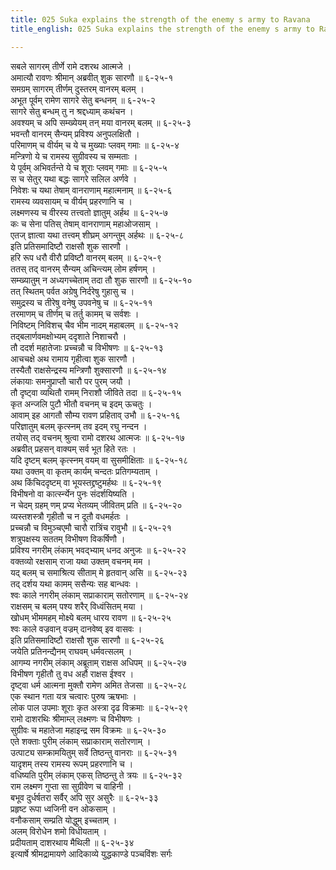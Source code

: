 ```yaml
---
title: 025 Suka explains the strength of the enemy s army to Ravana
title_english: 025 Suka explains the strength of the enemy s army to Ravana

---
```


<div class="audioEmbed"  caption="श्रीराम-हरिसीताराममूर्ति-घनपाठिभ्यां वचनम्" src="https://archive.org/download/Ramayana-recitation-Sriram-harisItArAmamUrti-Ghanapaati-v2/Kanda_6/Kanda_6_YK-025-Suka_explains_the_strength_of_the_enemy_s_army_to_Ravana_0.mp3"></div>

सबले सागरम् तीर्णे रामे दशरथ आत्मजे ।  
अमात्यौ रावणः श्रीमान् अब्रवीत् शुक सारणौ ॥ ६-२५-१  
समग्रम् सागरम् तीर्णम् दुस्तरम् वानरम् बलम् ।  
अभूत पूर्वम् रामेण सागरे सेतु बन्धनम् ॥ ६-२५-२  
सागरे सेतु बन्धम् तु न श्रद्दध्याम् कथंचन ।  
अवश्यम् च अपि सम्ख्येयम् तन् मया वानरम् बलम् ॥ ६-२५-३  
भवन्तौ वानरम् सैन्यम् प्रविश्य अनुपलक्षितौ ।  
परिमाणम् च वीर्यम् च ये च मुख्याः प्लवम् गमाः ॥ ६-२५-४  
मन्त्रिणो ये च रामस्य सुग्रीवस्य च सम्मताः ।  
ये पूर्वम् अभिवर्तन्ते ये च शूराः प्लवम् गमाः ॥ ६-२५-५  
स च सेतुर् यथा बद्धः सागरे सलिल अर्णवे ।  
निवेशः च यथा तेषाम् वानराणाम् महात्मनाम् ॥ ६-२५-६  
रामस्य व्यवसायम् च वीर्यम् प्रहरणानि च ।  
लक्ष्मणस्य च वीरस्य तत्त्वतो ज्ञातुम् अर्हथ ॥ ६-२५-७  
कः च सेना पतिस् तेषाम् वानराणाम् महाओजसाम् ।  
एतज् ज्ञात्वा यथा तत्त्वम् शीघ्रम् अगन्तुम् अर्हथः ॥ ६-२५-८  
इति प्रतिसमादिष्टौ राक्षसौ शुक सारणौ ।  
हरि रूप धरौ वीरौ प्रविष्टौ वानरम् बलम् ॥ ६-२५-९  
ततस् तद् वानरम् सैन्यम् अचिन्त्यम् लोम हर्षणम् ।  
सम्ख्यातुम् न अध्यगच्चेताम् तदा तौ शुक सारणौ ॥ ६-२५-१०  
तत् स्थितम् पर्वत अग्रेषु निर्दरेषु गुहासु च ।  
समुद्रस्य च तीरेषु वनेषु उपवनेषु च ॥ ६-२५-११  
तरमाणम् च तीर्णम् च तर्तु कामम् च सर्वशः ।  
निविष्टम् निविशच् चैव भीम नादम् महाबलम् ॥ ६-२५-१२  
तद्बलार्णवमक्षोभ्यम् ददृशाते निशाचरौ ।  
तौ ददर्श महातेजाः प्रच्चन्नौ च विभीषणः ॥ ६-२५-१३  
आचचक्षे अथ रामाय गृहीत्वा शुक सारणौ ।  
तस्यैतौ राक्षसेन्द्रस्य मन्त्रिणौ शुक्सारणौ ॥ ६-२५-१४  
लंकायाः समनुप्राप्तौ चारौ पर पुरम् जयौ ।  
तौ दृष्ट्वा व्यथितौ रामम् निराशौ जीविते तदा ॥ ६-२५-१५  
कृत अन्जलि पुटौ भीतौ वचनम् च इदम् ऊचतुः ।  
आवाम् इह आगतौ सौम्य रावण प्रहिताव् उभौ ॥ ६-२५-१६  
परिज्ञातुम् बलम् कृत्स्नम् तव इदम् रघु नन्दन ।  
तयोस् तद् वचनम् श्रुत्वा रामो दशरथ आत्मजः ॥ ६-२५-१७  
अब्रवीत् प्रहसन् वाक्यम् सर्व भूत हिते रतः ।  
यदि दृष्टम् बलम् कृत्स्नम् वयम् वा सुसमीक्षिताः ॥ ६-२५-१८  
यथा उक्तम् वा कृतम् कार्यम् चन्दतः प्रतिगम्यताम् ।  
अथ किंचिददृष्टम् वा भूयस्तद्द्रष्टुमर्हथः ॥ ६-२५-१९  
विभीषनो वा कार्त्स्न्येन पुनः संदर्शयिष्यति ।  
न चेदम् ग्रहम् णम् प्रप्य भेतव्यम् जीवितम् प्रति ॥ ६-२५-२०  
व्यस्तशस्त्रौ गृहीतौ च न दूतौ वधमर्हतः ।  
प्रच्चन्नौ च विमुञ्चएमौ चारौ रात्रिंच रावुभौ ॥ ६-२५-२१  
शत्रुपक्षस्य सततम् विभीषण विकर्षिणौ ।  
प्रविश्य नगरीम् लंकाम् भवद्भ्याम् धनद अनुजः ॥ ६-२५-२२  
वक्तव्यो रक्षसाम् राजा यथा उक्तम् वचनम् मम ।  
यद् बलम् च समाश्रित्य सीताम् मे हृतवान् असि ॥ ६-२५-२३  
तद् दर्शय यथा कामम् ससैन्यः सह बान्धवः ।  
श्वः काले नगरीम् लंकाम् सप्राकाराम् सतोरणाम् ॥ ६-२५-२४  
राक्षसम् च बलम् पश्य शरैर् विध्वंसितम् मया ।  
खोधम् भीममहम् मोक्ष्ये बलम् धारय रावण ॥ ६-२५-२५  
श्वः काले वज्रवान् वज्रम् दानवेष्व् इव वासवः ।  
इति प्रतिसमादिष्टौ राक्षसौ शुक सारणौ ॥ ६-२५-२६  
जयेति प्रतिनन्द्यैनम् राघवम् धर्मवत्सलम् ।  
आगम्य नगरीम् लंकाम् अब्रूताम् राक्षस अधिपम् ॥ ६-२५-२७  
विभीषण गृहीतौ तु वध अर्हौ राक्षस ईश्वर ।  
दृष्ट्वा धर्म आत्मना मुक्तौ रामेण अमित तेजसा ॥ ६-२५-२८  
एक स्थान गता यत्र चत्वारः पुरुष ऋषभाः ।  
लोक पाल उपमाः शूराः कृत अस्त्रा दृढ विक्रमाः ॥ ६-२५-२९  
रामो दाशरथिः श्रीमाम्ल् लक्ष्मणः च विभीषणः ।  
सुग्रीवः च महातेजा महाइन्द्र सम विक्रमः ॥ ६-२५-३०  
एते शक्ताः पुरीम् लंकाम् सप्राकाराम् सतोरणाम् ।  
उत्पाट्य सम्क्रामयितुम् सर्वे तिष्ठन्तु वानराः ॥ ६-२५-३१  
यादृशम् तस्य रामस्य रूपम् प्रहरणानि च ।  
वधिष्यति पुरीम् लंकाम् एकस् तिष्ठन्तु ते त्रयः ॥ ६-२५-३२  
राम लक्ष्मण गुप्ता सा सुग्रीवेण च वाहिनी ।  
बभूव दुर्धर्षतरा सर्वैर् अपि सुर असुरैः ॥ ६-२५-३३  
प्रहृष्ट रूपा ध्वजिनी वन ओकसाम् ।  
वनौकसाम् सम्प्रति योद्धुम् इच्चताम् ।  
अलम् विरोधेन शमो विधीयताम् ।  
प्रदीयताम् दाशरथाय मैथिली ॥ ६-२५-३४  
इत्यार्षे श्रीमद्रामायणे आदिकाव्ये युद्धकाण्डे पञ्चविंशः सर्गः